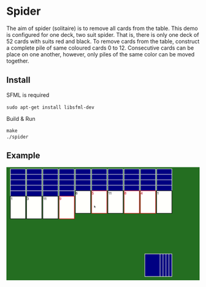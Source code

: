 # Spider

The aim of spider (solitaire) is to remove all cards from the table. This demo is configured for one deck, two suit spider. That is, there is only one deck of 52 cards with suits red and black. To remove cards from the table, construct a complete pile of same coloured cards 0 to 12. Consecutive cards can be place on one another, however, only piles of the same color can be moved together.

## Install

SFML is required

`sudo apt-get install libsfml-dev`

Build & Run

```
make
./spider
```

## Example

<img src="vid/example.gif" width="800">